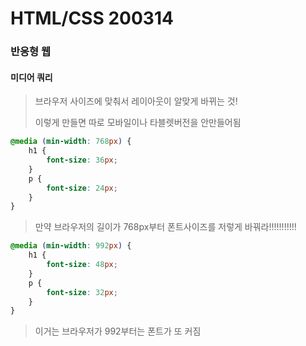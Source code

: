# HTML/CSS 200314

### 반응형 웹

#### 미디어 쿼리

> 브라우저 사이즈에 맞춰서 레이아웃이 알맞게 바뀌는 것!
>
> 이렇게 만들면 따로 모바일이나 타블렛버전을 안만들어됨

```css
@media (min-width: 768px) {
    h1 {
        font-size: 36px;
    }
    p {
        font-size: 24px;
    }
}
```

> 만약 브라우저의 길이가 768px부터 폰트사이즈를 저렇게 바꿔라!!!!!!!!!!!

```css
@media (min-width: 992px) {
    h1 {
        font-size: 48px;
    }
    p {
        font-size: 32px;
    }
}
```

> 이거는 브라우저가 992부터는 폰트가 또 커짐